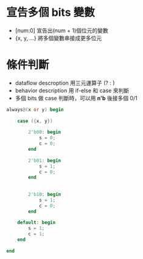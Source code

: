 # 宣告多個 bits 變數
* [num:0] 宣告出(num + 1)個位元的變數
* {x, y, ...} 將多個變數串接成更多位元

# 條件判斷
* dataflow descroption 用三元運算子 (? : )
* behavior description 用 if-else 和 case 來判斷
* 多個 bits 做 case 判斷時，可以用 **n'b** 後接多個 0/1

```verilog
always@(x or y) begin 
    
    case ({x, y})
    
        2'b00: begin
            s = 0;
            c = 0;
        end
        
        2'b01: begin
            s = 1;
            c = 0;
        end
        
    
        2'b10: begin
            s = 1;
            c = 0;
        end
        
    default: begin
        s = 1;
        c = 1;
    end
        
end
```
